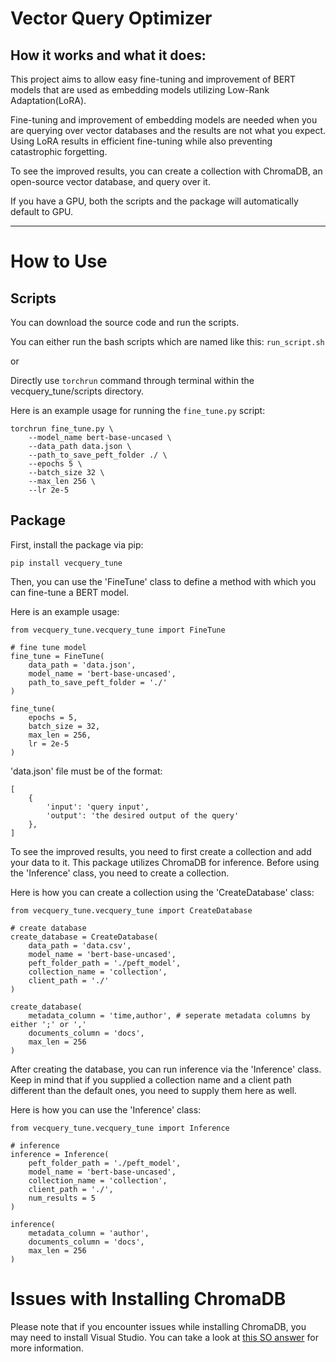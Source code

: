 # Vector Query Optimizer


## How it works and what it does:

This project aims to allow easy fine-tuning and improvement of BERT models that are used as embedding models utilizing Low-Rank Adaptation(LoRA).

Fine-tuning and improvement of embedding models are needed when you are querying over vector databases and the results are not what you expect. Using LoRA results in efficient fine-tuning while also preventing catastrophic forgetting.

To see the improved results, you can create a collection with ChromaDB, an open-source vector database, and query over it.

If you have a GPU, both the scripts and the package will automatically default to GPU.
***
# How to Use


## Scripts

You can download the source code and run the scripts.

You can either run the bash scripts which are named like this: `run_script.sh` 

or 

Directly use `torchrun` command through terminal within the vecquery_tune/scripts directory. 

Here is an example usage for running the `fine_tune.py` script:

```
torchrun fine_tune.py \
    --model_name bert-base-uncased \
    --data_path data.json \
    --path_to_save_peft_folder ./ \
    --epochs 5 \
    --batch_size 32 \
    --max_len 256 \
    --lr 2e-5
```


## Package

First, install the package via pip:

`pip install vecquery_tune`

Then, you can use the 'FineTune' class to define a method with which you can 
fine-tune a BERT model.

Here is an example usage:

```
from vecquery_tune.vecquery_tune import FineTune

# fine tune model
fine_tune = FineTune(
    data_path = 'data.json',
    model_name = 'bert-base-uncased',
    path_to_save_peft_folder = './'
)

fine_tune(
    epochs = 5,
    batch_size = 32,
    max_len = 256,
    lr = 2e-5
)
```

'data.json' file must be of the format:
```
[
    {
        'input': 'query input',
        'output': 'the desired output of the query'
    },
]
```

To see the improved results, you need to first create a collection and add your data to it.
This package utilizes ChromaDB for inference. Before using the 
'Inference' class, you need to create a collection.

Here is how you can create a collection using the 'CreateDatabase' class:

```
from vecquery_tune.vecquery_tune import CreateDatabase

# create database
create_database = CreateDatabase(
    data_path = 'data.csv',
    model_name = 'bert-base-uncased',
    peft_folder_path = './peft_model',
    collection_name = 'collection',
    client_path = './'
)

create_database(
    metadata_column = 'time,author', # seperate metadata columns by either ';' or ','
    documents_column = 'docs',
    max_len = 256
)
```

After creating the database, you can run inference via the 'Inference' class.
Keep in mind that if you supplied a collection name and a client path different than the 
default ones, you need to supply them here as well.

Here is how you can use the 'Inference' class:

```
from vecquery_tune.vecquery_tune import Inference

# inference
inference = Inference(
    peft_folder_path = './peft_model',
    model_name = 'bert-base-uncased',
    collection_name = 'collection',
    client_path = './',
    num_results = 5
)

inference(
    metadata_column = 'author',
    documents_column = 'docs',
    max_len = 256
)
```

# Issues with Installing ChromaDB

Please note that if you encounter issues while installing ChromaDB, you may need to install Visual Studio. You can take a look at [this SO answer](https://stackoverflow.com/a/76245995) for more information.
